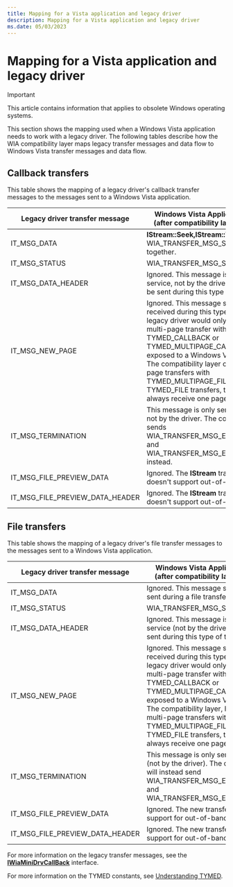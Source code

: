 ```yaml
---
title: Mapping for a Vista application and legacy driver
description: Mapping for a Vista application and legacy driver
ms.date: 05/03/2023
---
```


# Mapping for a Vista application and legacy driver

> [!IMPORTANT]
> This article contains information that applies to obsolete Windows operating systems.

This section shows the mapping used when a Windows Vista application needs to work with a legacy driver. The following tables describe how the WIA compatibility layer maps legacy transfer messages and data flow to Windows Vista transfer messages and data flow.

## Callback transfers

This table shows the mapping of a legacy driver's callback transfer messages to the messages sent to a Windows Vista application.

| Legacy driver transfer message | Windows Vista Application message (after compatibility layer conversion) |
|--|--|
| IT_MSG_DATA | **IStream::Seek,IStream::Write**, and WIA_TRANSFER_MSG_STATUS all ORed together. |
| IT_MSG_STATUS | WIA_TRANSFER_MSG_STATUS |
| IT_MSG_DATA_HEADER | Ignored. This message is only sent by the service, not by the driver, and will never be sent during this type of transfer. |
| IT_MSG_NEW_PAGE | Ignored. This message should never be received during this type of transfer. A legacy driver would only send this during a multi-page transfer with TYMED_CALLBACK or TYMED_MULTIPAGE_CALLBACK that's not exposed to a Windows Vista application. The compatibility layer only does multi-page transfers with TYMED_MULTIPAGE_FILE. For TYMED_FILE transfers, the application will always receive one page at a time. |
| IT_MSG_TERMINATION | This message is only sent by the service, not by the driver. The compatibility layer sends WIA_TRANSFER_MSG_END_OF_STREAM and WIA_TRANSFER_MSG_END_OF_TRANSFER instead. |
| IT_MSG_FILE_PREVIEW_DATA | Ignored. The **IStream** transfer model doesn't support out-of-band data. |
| IT_MSG_FILE_PREVIEW_DATA_HEADER | Ignored. The **IStream** transfer model doesn't support out-of-band data. |

## File transfers

This table shows the mapping of a legacy driver's file transfer messages to the messages sent to a Windows Vista application.

| Legacy driver transfer message | Windows Vista Application message (after compatibility layer conversion) |
|--|--|
| IT_MSG_DATA | Ignored. This message should never be sent during a file transfer. |  
| IT_MSG_STATUS | WIA_TRANSFER_MSG_STATUS |  
| IT_MSG_DATA_HEADER | Ignored. This message is only sent by the service (not by the driver) and will never be sent during this type of transfer. |  
| IT_MSG_NEW_PAGE | Ignored. This message should never be received during this type of transfer. A legacy driver would only send this during a multi-page transfer with TYMED_CALLBACK or TYMED_MULTIPAGE_CALLBACK that's not exposed to a Windows Vista application. The compatibility layer, however, only does multi-page transfers with TYMED_MULTIPAGE_FILE. For TYMED_FILE transfers, the driver will always receive one page at a time. |  
| IT_MSG_TERMINATION | This message is only sent by the service (not by the driver). The compatibility layer will instead send WIA_TRANSFER_MSG_END_OF_STREAM and WIA_TRANSFER_MSG_END_OF_TRANSFER. |  
| IT_MSG_FILE_PREVIEW_DATA | Ignored. The new transfer model doesn't support for out-of-band data. |  
| IT_MSG_FILE_PREVIEW_DATA_HEADER | Ignored. The new transfer model doesn't support for out-of-band data. |  

For more information on the legacy transfer messages, see the [**IWiaMiniDrvCallBack**](/windows-hardware/drivers/ddi/wiamindr_lh/nn-wiamindr_lh-iwiaminidrvcallback) interface.

For more information on the TYMED constants, see [Understanding TYMED](understanding-tymed.md).

